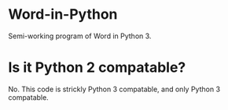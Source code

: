 # Word-in-Python
Semi-working program of Word in Python 3.

# Is it Python 2 compatable?
No. This code is strickly Python 3 compatable, and only Python 3 compatable.
